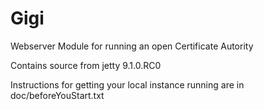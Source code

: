 Gigi
=================

Webserver Module for running an open Certificate Autority


Contains source from jetty 9.1.0.RC0

Instructions for getting your local instance running are in doc/beforeYouStart.txt

